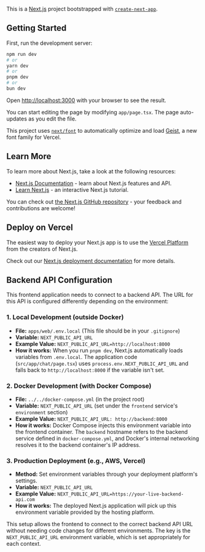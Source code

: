 This is a [Next.js](https://nextjs.org) project bootstrapped with [`create-next-app`](https://nextjs.org/docs/app/api-reference/cli/create-next-app).

## Getting Started

First, run the development server:

```bash
npm run dev
# or
yarn dev
# or
pnpm dev
# or
bun dev
```

Open [http://localhost:3000](http://localhost:3000) with your browser to see the result.

You can start editing the page by modifying `app/page.tsx`. The page auto-updates as you edit the file.

This project uses [`next/font`](https://nextjs.org/docs/app/building-your-application/optimizing/fonts) to automatically optimize and load [Geist](https://vercel.com/font), a new font family for Vercel.

## Learn More

To learn more about Next.js, take a look at the following resources:

- [Next.js Documentation](https://nextjs.org/docs) - learn about Next.js features and API.
- [Learn Next.js](https://nextjs.org/learn) - an interactive Next.js tutorial.

You can check out [the Next.js GitHub repository](https://github.com/vercel/next.js) - your feedback and contributions are welcome!

## Deploy on Vercel

The easiest way to deploy your Next.js app is to use the [Vercel Platform](https://vercel.com/new?utm_medium=default-template&filter=next.js&utm_source=create-next-app&utm_campaign=create-next-app-readme) from the creators of Next.js.

Check out our [Next.js deployment documentation](https://nextjs.org/docs/app/building-your-application/deploying) for more details.

## Backend API Configuration

This frontend application needs to connect to a backend API. The URL for this API is configured differently depending on the environment:

### 1. Local Development (outside Docker)

-   **File:** `apps/web/.env.local` (This file should be in your `.gitignore`)
-   **Variable:** `NEXT_PUBLIC_API_URL`
-   **Example Value:** `NEXT_PUBLIC_API_URL=http://localhost:8000`
-   **How it works:** When you run `pnpm dev`, Next.js automatically loads variables from `.env.local`. The application code (`src/app/chat/page.tsx`) uses `process.env.NEXT_PUBLIC_API_URL` and falls back to `http://localhost:8000` if the variable isn't set.

### 2. Docker Development (with Docker Compose)

-   **File:** `../../docker-compose.yml` (in the project root)
-   **Variable:** `NEXT_PUBLIC_API_URL` (set under the `frontend` service's `environment` section)
-   **Example Value:** `NEXT_PUBLIC_API_URL: http://backend:8000`
-   **How it works:** Docker Compose injects this environment variable into the frontend container. The `backend` hostname refers to the backend service defined in `docker-compose.yml`, and Docker's internal networking resolves it to the backend container's IP address.

### 3. Production Deployment (e.g., AWS, Vercel)

-   **Method:** Set environment variables through your deployment platform's settings.
-   **Variable:** `NEXT_PUBLIC_API_URL`
-   **Example Value:** `NEXT_PUBLIC_API_URL=https://your-live-backend-api.com`
-   **How it works:** The deployed Next.js application will pick up this environment variable provided by the hosting platform.

This setup allows the frontend to connect to the correct backend API URL without needing code changes for different environments. The key is the `NEXT_PUBLIC_API_URL` environment variable, which is set appropriately for each context.
